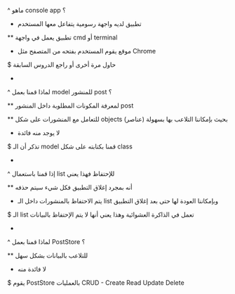 ^ ماهو console app ؟

* تطبيق لديه واجهة رسومية يتفاعل معها المستخدم

** تطبيق يعمل في واجهة cmd أو terminal

* موقع يقوم المستخدم بفتحه من المتصفح مثل Chrome

$ حاول مرة أخرى أو راجع الدروس السابقة

-

^ لماذا قمنا بعمل model للمنشور post ؟

** لمعرفة المكونات المطلوبة داخل المنشور post

** للتعامل مع المنشورات على شكل objects (عناصر) بحيث بإمكاننا التلاعب بها بسهولة

* لا يوجد منه فائدة

$ تذكر أن الـ model قمنا بكتابته على شكل class

-

^ إذا قمنا باستعمال list للإحتفاظ فهذا يعني

** أنه بمجرد إغلاق التطبيق فكل شيء سيتم حذفه

* يتم الاحتفاظ بالمنشورات داخل الـ list وبإمكاننا العودة لها حتى بعد إغلاق التطبيق

$ الـ list تعمل في الذاكرة العشوائية وهذا يعني أنها لا يتم الإحتفاظ بالبيانات

-

^ لماذا قمنا بعمل PostStore ؟

** للتلاعب بالبيانات بشكل سهل 

* لا فائدة منه

$ يقوم PostStore بالعمليات CRUD - Create Read Update Delete 